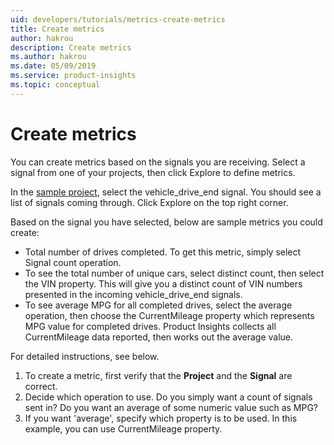 ```yaml
---
uid: developers/tutorials/metrics-create-metrics
title: Create metrics 
author: hakrou
description: Create metrics 
ms.author: hakrou
ms.date: 05/09/2019
ms.service: product-insights
ms.topic: conceptual
---
```

# Create metrics 

You can create metrics based on the signals you are receiving. Select a signal from one of your projects, then click Explore to define metrics. 

In the [sample project](https://pi.dynamics.com/teams/fe359446d26a4e4eb094e9c5fbe89f21/projects/dc7e179315a441f285d5fe77993bd72c/signals), select the vehicle_drive_end signal. You should see a list of signals coming through. Click Explore on the top right corner. 

Based on the signal you have selected, below are sample metrics you could create: 

- Total number of drives completed. To get this metric, simply select Signal count operation. 
- To see the total number of unique cars, select distinct count, then select the VIN property. This will give you a distinct count of VIN numbers presented in the incoming vehicle_drive_end signals. 
- To see average MPG for all completed drives, select the average operation, then choose the CurrentMileage property which represents MPG value for completed drives. Product Insights collects all CurrentMileage data reported, then works out the average value. 

For detailed instructions, see below. 

1. To create a metric, first verify that the **Project** and the **Signal** are correct. 
1. Decide which operation to use. Do you simply want a count of signals sent in? Do you want an average of some numeric value such as MPG? 
1. If you want 'average', specify which property is to be used. In this example, you can use CurrentMileage property. 



